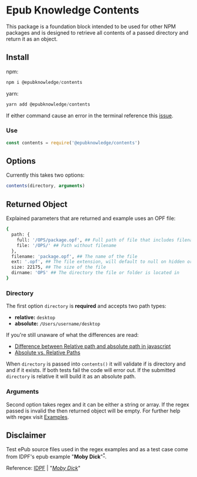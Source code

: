# Epub Knowledge Contents

This package is a foundation block intended to be used for other NPM packages and is designed to retrieve all contents of a passed directory and return it as an object.

## Install

npm:

```javascript
npm i @epubknowledge/contents
```

yarn:

```javascript
yarn add @epubknowledge/contents
```

If either command cause an error in the terminal reference this [issue](https://github.com/epubknowledge/contents/issues/1).

### Use

```javascript
const contents = require('@epubknowledge/contents')
```

## Options

Currently this takes two options:

```javascript
contents(directory, arguments)
```

## Returned Object

Explained parameters that are returned and example uses an OPF file:

```bash
{
  path: {
    full: '/OPS/package.opf', ## Full path of file that includes filename
    file: '/OPS/' ## Path without filename
  },
  filename: 'package.opf', ## The name of the file
  ext: '.opf', ## The file extension, will default to null on hidden or files that dont have an extension
  size: 22175, ## The size of the file
  dirname: 'OPS' ## The directory the file or folder is located in
}
```

### Directory

The first option `directory` is **required** and accepts two path types:

- **relative:** `desktop`
- **absolute:** `/Users/username/desktop`

If you're still unaware of what the differences are read:

- [Difference between Relative path and absolute path in javascript](https://stackoverflow.com/questions/21306512/difference-between-relative-path-and-absolute-path-in-javascript)
- [Absolute vs. Relative Paths](https://medium.com/@colinlmcdonald/absolute-vs-relative-paths-7ffd8e31d49c)

When `directory` is passed into `contents()` it will validate if is directory and and if it exists. If both tests fail the code will error out. If the submitted `directory` is relative it will build it as an absolute path.

### Arguments

Second option takes regex and it can be either a string or array. If the regex passed is invalid the then returned object will be empty. For further help with regex visit [Examples](examples.md).

## Disclaimer

Test ePub source files used in the regex examples and as a test case come from IDPF's epub example "**Moby Dick**"<sup>[\*](#ref)</sup>.

<a name="ref">Reference</a>: [IDPF](https://github.com/IDPF/epub3-samples) | "_[Moby Dick](https://github.com/IDPF/epub3-samples/tree/main/30/moby-dick)_"
